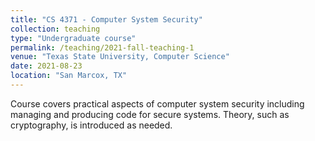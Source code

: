 ```yaml
---
title: "CS 4371 - Computer System Security"
collection: teaching
type: "Undergraduate course"
permalink: /teaching/2021-fall-teaching-1
venue: "Texas State University, Computer Science"
date: 2021-08-23
location: "San Marcox, TX"
---
```

Course covers practical aspects of computer system security including managing and producing code for secure systems. Theory, such as cryptography, is introduced as needed.
